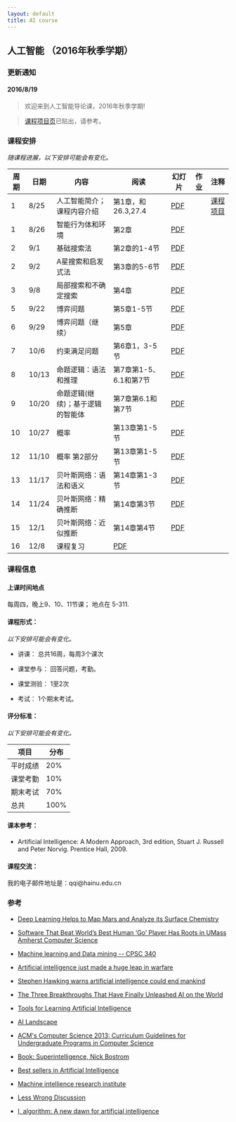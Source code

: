 ```yaml
---
layout: default
title: AI course
---
```


人工智能 （2016年秋季学期）
---------------------------

### 更新通知

#### 2016/8/19

>   欢迎来到人工智能导论课，2016年秋季学期!

>   [课程项目页](project/)已贴出，请参考。

### 课程安排

*随课程进展，以下安排可能会有变化。*

| 周期 | 日期  | 内容                             | 阅读                   | 幻灯片               | 作业 | 注释                 |
|------|-------|----------------------------------|------------------------|----------------------|------|----------------------|
| 1    | 8/25  | 人工智能简介；课程内容介绍       | 第1章，和26.3,27.4     | [PDF](lecture01.pdf) |      | [课程项目](project/) |
| 1    | 8/26  | 智能行为体和环境                 | 第2章                  | [PDF](lecture02.pdf) |      |                      |
| 2    | 9/1   | 基础搜索法                       | 第2章的1-4节           | [PDF](lecture03.pdf) |      |                      |
| 2    | 9/2   | A星搜索和启发式法                | 第3章的5-6节           | [PDF](lecture04.pdf) |      |                      |
| 3    | 9/8   | 局部搜索和不确定搜索             | 第4章                  | [PDF](lecture05.pdf) |      |                      |
| 5    | 9/22  | 博弈问题                         | 第5章1-5节             | [PDF](lecture06.pdf) |      |                      |
| 6    | 9/29  | 博弈问题（继续）                 | 第5章                  | [PDF](lecture07.pdf) |      |                      |
| 7    | 10/6  | 约束满足问题                     | 第6章1，3-5节          | [PDF](lecture08.pdf) |      |                      |
| 8    | 10/13 | 命题逻辑：语法和推理             | 第7章第1-5、6.1和第7节 | [PDF](lecture09.pdf) |      |                      |
| 9    | 10/20 | 命题逻辑(继续)；基于逻辑的智能体 | 第7章第6.1和第7节      | [PDF](lecture10.pdf) |      |                      |
| 10   | 10/27 | 概率                             | 第13章第1-5节          | [PDF](lecture11.pdf) |      |                      |
| 12   | 11/10 | 概率 第2部分                     | 第13章第1-5节          | [PDF](lecture12.pdf) |      |                      |
| 13   | 11/17 | 贝叶斯网络：语法和语义           | 第14章第1-3节          | [PDF](lecture13.pdf) |      |                      |
| 14   | 11/24 | 贝叶斯网络：精确推断             | 第14章第3节            | [PDF](lecture14.pdf) |      |                      |
| 15   | 12/1  | 贝叶斯网络：近似推断             | 第14章第4节            | [PDF](lecture15.pdf) |      |                      |
| 16   | 12/8  | 课程复习                         | [PDF](lecture16.pdf)   |                      |      |                      |

### 课程信息

#### 上课时间地点

每周四，晚上9、10、11节课； 地点在 5-311.

#### 课程形式：

*以下安排可能会有变化。*

-   讲课： 总共16周，每周3个课次

-   课堂参与： 回答问题，考勤。

-   课堂测验： 1至2次

-   考试： 1个期末考试。

#### 评分标准：

*以下安排可能会有变化。*

| 项目     | 分布 |
|----------|------|
| 平时成绩 | 20%  |
| 课堂考勤 | 10%  |
| 期末考试 | 70%  |
| 总共     | 100% |

#### 课本参考：

-   Artificial Intelligence: A Modern Approach, 3rd edition, Stuart J. Russell
    and Peter Norvig. Prentice Hall, 2009.

#### 课程交流：

我的电子邮件地址是：qqi\@hainu.edu.cn

### 参考

-   [Deep Learning Helps to Map Mars and Analyze its Surface
    Chemistry](http://www.umass.edu/newsoffice/article/deep-learning-helps-map-mars-and-analyze)

-   [Software That Beat World’s Best Human ‘Go’ Player Has Roots in UMass
    Amherst Computer
    Science](http://www.umass.edu/newsoffice/article/software-beat-world%E2%80%99s-best-human-%E2%80%98go%E2%80%99)

-   [Machine learning and Data mining -- CPSC
    340](http://www.cs.ubc.ca/~nando/340-2012/lectures.php)

-   [Artificial intelligence just made a huge leap in
    warfare](http://www.msn.com/en-us/news/technology/artificial-intelligence-just-made-a-huge-leap-in-warfare/ar-AAhJK16?ocid=UE01DHP)

-   [Stephen Hawking warns artificial intelligence could end
    mankind](http://www.bbc.com/news/technology-30290540)

-   [The Three Breakthroughs That Have Finally Unleashed AI on the
    World](http://www.wired.com/2014/10/future-of-artificial-intelligence)

-   [Tools for Learning Artificial
    Intelligence](http://www.aispace.org/index.shtml)

-   [AI Landscape](http://www.aaai.org/AILandscape)

-   [ACM's Computer Science 2013: Curriculum Guidelines for Undergraduate
    Programs in Computer
    Science](http://www.acm.org/education/CS2013-final-report.pdf)

-   [Book: Superintelligence, Nick
    Bostrom](http://www.amazon.com/gp/product/0199678111?tag=viglink20784-20&pldnSite=1)

-   [Best sellers in Artificial
    Intelligence](http://www.amazon.com/gp/bestsellers/books/491300/ref=zg_b_bs_491300_1)

-   [Machine intellience research institute](http://intelligence.org)

-   [Less Wrong Discussion](http://lesswrong.com/r/discussion/)

-   [I, algorithm: A new dawn for artificial
    intelligence](http://www.cs.washington.edu/news/TheNewAI_NewScientist.pdf)
